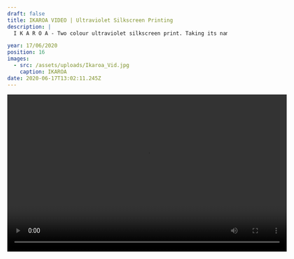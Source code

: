 ```yaml
---
draft: false
title: IKAROA VIDEO | Ultraviolet Silkscreen Printing
description: |
  I K A R O A - Two colour ultraviolet silkscreen print. Taking its name from the Maori word for ‘the long fish that gave birth to all the stars in the Milky Way’ depicts a carp, bringing together Japanese and Maori culture within a retro framework. Tune by: Chaos In The CBD - Dusty Sundays

year: 17/06/2020
position: 16
images:
  - src: /assets/uploads/Ikaroa_Vid.jpg
    caption: IKAROA                   
date: 2020-06-17T13:02:11.245Z
---
```


 <!-- Add your local MP4 video -->
  <video width="640" height="360" controls>
    <source src="/assets/uploads/rob_green_Ikaroa_web.mp4" type="video/mp4">
  </video>
